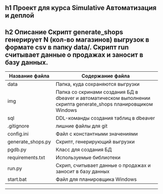 h1 **Проект для курса Simulative Автоматизация и деплой**
---
h2 Описание
Скрипт generate_shops генерирует N (кол-во магазинов) выгрузок в формате csv в папку data/. Скрипт run считывает данные о продажах и заносит в базу данных.
---
Название файла   | Содержание файла
---------------- |----------------------
data             | Папка, куда сохраняются выгрузки
img              | Папка со скринами создания БД в dbeaver и автоматическом выполнении скрипта generate_shops планировщиком Windows
sql              | DDL-команды создания таблиц  в dbeaver
.gitignore       | лишние файлы для git
config.ini       |Файл с константными значениями
generate_shops.py|Скрипт, генерирующий выгрузки
pgdb.py          |Класс для создания БД
requirements.txt |Используемые библиотеки
run.py           |Скрип, считывает данные о продажах и заносит в базу данных
start.bat        |Файл для планировщика Windows
---
